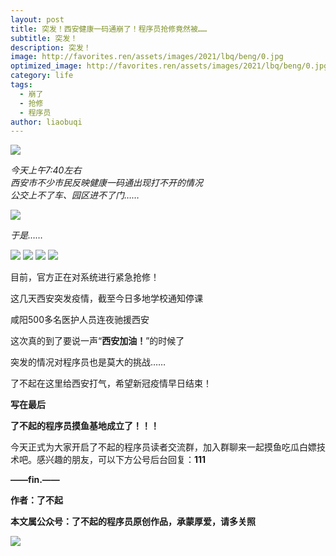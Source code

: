 ```yaml
---
layout: post
title: 突发！西安健康一码通崩了！程序员抢修竟然被……
subtitle: 突发！
description: 突发！
image: http://favorites.ren/assets/images/2021/lbq/beng/0.jpg
optimized_image: http://favorites.ren/assets/images/2021/lbq/beng/0.jpg
category: life
tags:
  - 崩了
  - 抢修
  - 程序员
author: liaobuqi
---
```


![](http://favorites.ren/assets/images/2021/cartoon/bianbie/640.jpeg)

*今天上午7:40左右  
西安市不少市民反映健康一码通出现打不开的情况  
公交上不了车、园区进不了门……*

![](http://favorites.ren/assets/images/2021/lbq/beng/640.jpeg)

*于是……*

![](http://favorites.ren/assets/images/2021/lbq/beng/640-1.jpeg)
![](http://favorites.ren/assets/images/2021/lbq/beng/640-2.jpeg)
![](http://favorites.ren/assets/images/2021/lbq/beng/640-3.jpeg)
![](http://favorites.ren/assets/images/2021/lbq/beng/640-4.jpeg)


目前，官方正在对系统进行紧急抢修！

这几天西安突发疫情，截至今日多地学校通知停课

咸阳500多名医护人员连夜驰援西安

  
这次真的到了要说一声“**西安加油！**”的时候了

突发的情况对程序员也是莫大的挑战……

了不起在这里给西安打气，希望新冠疫情早日结束！


**写在最后**

**了不起的程序员摸鱼基地成立了！！！**

今天正式为大家开启了不起的程序员读者交流群，加入群聊来一起摸鱼吃瓜白嫖技术吧。感兴趣的朋友，可以下方公号后台回复：**111**

**——fin.——**

**作者：了不起**

**本文属公众号：了不起的程序员原创作品，承蒙厚爱，请多关照**

![](http://favorites.ren/assets/images/2021/lbq/moyu/640-3.jpeg)

